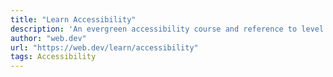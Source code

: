 ```yaml
---
title: "Learn Accessibility"
description: 'An evergreen accessibility course and reference to level up your web development.'
author: "web.dev"
url: "https://web.dev/learn/accessibility"
tags: Accessibility
---
```

